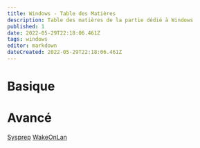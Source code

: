 ```yaml
---
title: Windows - Table des Matières
description: Table des matières de la partie dédié à Windows
published: 1
date: 2022-05-29T22:18:06.461Z
tags: windows
editor: markdown
dateCreated: 2022-05-29T22:18:06.461Z
---
```




# Basique

# Avancé
[Sysprep](/windows/sysprep)
[WakeOnLan](/windows/WakeOnLan)